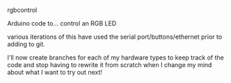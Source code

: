 rgbcontrol

Arduino code to... control an RGB LED

various iterations of this have used the serial port/buttons/ethernet prior to adding to git.

I'll now create branches for each of my hardware types to keep track of the code and stop having to rewrite it from scratch when I change my mind about what I want to try out next!
